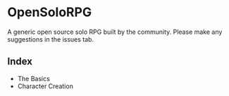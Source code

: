 # OpenSoloRPG

A generic open source solo RPG built by the community. Please make any suggestions in the issues tab.

## Index

* The Basics
* Character Creation
